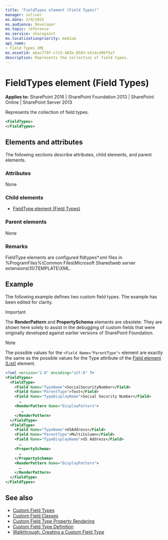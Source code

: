 ```yaml
---
title: "FieldTypes element (Field Types)"
manager: soliver
ms.date: 3/9/2015
ms.audience: Developer
ms.topic: reference
ms.service: sharepoint
ms.localizationpriority: medium
api_name:
- Field Types XML
ms.assetid: ebac779f-c7c5-401b-8503-e514cd96f5a7
description: Represents the collection of field types.
---
```


# FieldTypes element (Field Types)

**Applies to:** SharePoint 2016 | SharePoint Foundation 2013 | SharePoint Online | SharePoint Server 2013
  
Represents the collection of field types.
  
```XML
<FieldTypes>
</FieldTypes>
```

## Elements and attributes

The following sections describe attributes, child elements, and parent elements.

### Attributes

None
   
### Child elements

- [FieldType element (Field Types)](fieldtype-element-field-types.md)
   
### Parent elements

None
   
### Remarks

FieldType elements are configured fldtypes\*.xml files in %ProgramFiles%\Common Files\Microsoft Shared\web server extensions\15\TEMPLATE\XML.
  
## Example

The following example defines two custom field types. The example has been edited for clarity. 
  
> [!IMPORTANT]
> The **RenderPattern** and **PropertySchema** elements are obsolete. They are shown here solely to assist in the debugging of custom fields that were originally developed against earlier versions of SharePoint Foundation. 
  
> [!NOTE]
> The possible values for the `<Field Name="ParentType">` element are exactly the same as the possible values for the Type attribute of the [Field element (List)](field-element-list.md) element. 
  
```XML
<?xml version="1.0" encoding="utf-8" ?>
<FieldTypes>
  <FieldType>
    <Field Name="TypeName">SocialSecurityNumber</Field>
    <Field Name="ParentType">Text</Field>
    <Field Name="TypeDisplayName">Social Security Number</Field>
      …
    <RenderPattern Name="DisplayPattern">
       …
    </RenderPattern>
  </FieldType>
  <FieldType>
    <Field Name="TypeName">USAddress</Field>
    <Field Name="ParentType">MultiColumn</Field>
    <Field Name="TypeDisplayName">US Address</Field>
      …
    <PropertySchema>
      …
    </PropertySchema>
    <RenderPattern Name="DisplayPattern">
      …
    </RenderPattern>
  </FieldType>
</FieldTypes>
```

## See also

- [Custom Field Types](https://msdn.microsoft.com/library/1345b345-226d-443a-918f-af123a3c7b13%28Office.15%29.aspx) 
- [Custom Field Classes](https://msdn.microsoft.com/library/436a9d9b-7a6f-4e8f-86e8-f42ded85c069%28Office.15%29.aspx)
- [Custom Field Type Property Rendering](https://msdn.microsoft.com/library/a959ad5b-6f3a-462c-80b9-e2d00bb0d62a%28Office.15%29.aspx)
- [Custom Field Type Definition](https://msdn.microsoft.com/library/b3315997-671f-4c29-9518-48cc4592f205%28Office.15%29.aspx)
- [Walkthrough: Creating a Custom Field Type](https://msdn.microsoft.com/library/089a1b8a-cafc-4050-b445-16650602fe4f%28Office.15%29.aspx)

